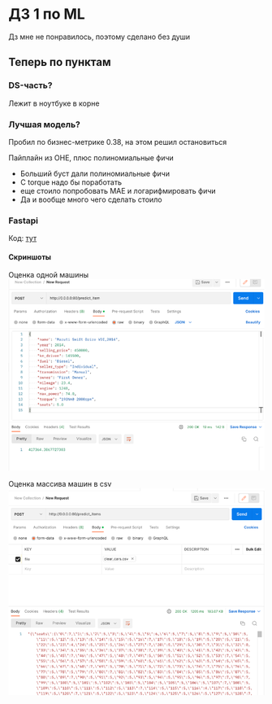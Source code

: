 # ДЗ 1 по ML 

Дз мне не понравилось, поэтому сделано без души    

## Теперь по пунктам
### DS-часть?
Лежит в ноутбуке в корне
### Лучшая модель?
Пробил по бизнес-метрике 0.38, на этом решил остановиться
  
Пайплайн из OHE, плюс полиномиальные фичи

- Больший буст дали полиномиальные фичи
- С torque надо бы поработать
- еще стоило попробовать MAE и логарифмировать фичи
- Да и вообще много чего сделать стоило

### Fastapi
Код: [тут](main.py)
#### Скриншоты

Оценка одной машины
![img.png](img.png)

Оценка массива машин в сsv
![img_1.png](img_1.png)
